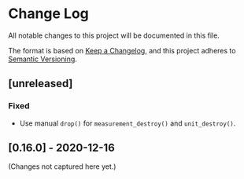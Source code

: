 # Change Log

All notable changes to this project will be documented in this file.

The format is based on [Keep a Changelog](https://keepachangelog.com/en/1.0.0/), and this project
adheres to [Semantic Versioning](https://semver.org/spec/v2.0.0.html).

## [unreleased]

### Fixed

- Use manual `drop()` for `measurement_destroy()` and `unit_destroy()`.

## [0.16.0] - 2020-12-16

(Changes not captured here yet.)
